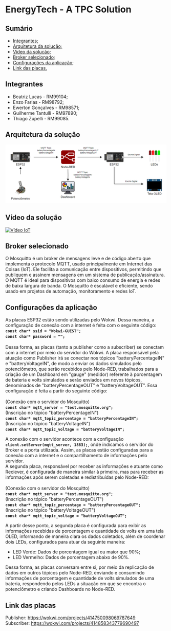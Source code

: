 # EnergyTech - A TPC Solution

## Sumário
- [Integrantes;](#integrantes)
- [Arquitetura da solução;](#arquitetura-da-solução)
- [Vídeo da solução;](#vídeo-da-solução)
- [Broker selecionado;](#broker-selecionado)
- [Configurações da aplicação;](#configurações-da-aplicação)
- [Link das placas.](#link-das-placas)

## Integrantes
- Beatriz Lucas - RM99104;
- Enzo Farias - RM98792;
- Ewerton Gonçalves - RM98571;
- Guilherme Tantulli - RM97890;
- Thiago Zupelli - RM99085.

## Arquitetura da solução
![Imagem da arquitetura da solução.](images/EnergyTechDiagram.png)

## Vídeo da solução
[![Vídeo IoT](http://img.youtube.com/vi/OJdrqphF04w/0.jpg)](http://www.youtube.com/watch?v=OJdrqphF04w)

## Broker selecionado
O Mosquitto é um broker de mensagens leve e de código aberto que implementa o protocolo MQTT, usado principalmente em Internet das Coisas (IoT). Ele facilita a comunicação entre dispositivos, permitindo que publiquem e assinem mensagens em um sistema de publicação/assinatura. O MQTT é ideal para dispositivos com baixo consumo de energia e redes de baixa largura de banda. O Mosquitto é escalável e eficiente, sendo usado em projetos de automação, monitoramento e redes IoT.

## Configurações da aplicação
As placas ESP32 estão sendo utilizadas pelo Wokwi. Dessa maneira, a configuração de conexão com a internet é feita com o seguinte código:\
**`const char* ssid = "Wokwi-GUEST";`**\
**`const char* password = "";`**\
\
Dessa forma, as placas (tanto a publisher como a subscriber) se conectam com a internet por meio do servidor do Wokwi. A placa responsável pela atuação como Publisher irá se conectar 
nos tópicos "batteryPercentageIN" e "batteryVoltageIN", de modo a enviar os dados simulados pelo potenciômetro, que serão recebidos pelo Node-RED, trabalhados para a criação de um Dashboard em "gauge" (medidor) referente
à porcentagem de bateria e volts simulados e serão enviados em novos tópicos, denominados de "batteryPercentageOUT" e "batteryVoltageOUT".
Essa configuração é feita a partir do seguinte código:\
\
(Conexão com o servidor do Mosquitto)\
**`const char* mqtt_server = "test.mosquitto.org";`**\
(Inscrição no tópico "batteryPercentageIN")\
**`const char* mqtt_topic_percentage = "batteryPercentageIN";`**\
(Inscrição no tópico "batteryVoltageIN")\
**`const char* mqtt_topic_voltage = "batteryVoltageIN";`**

A conexão com o servidor acontece com a configuação **`client.setServer(mqtt_server, 1883);`**, onde indicamos o servidor do Broker e a porta utilizada. Assim, as placas estão configuradas para a conexão com a internet e o compartilhamento de informações pelo servidor.\
A segunda placa, responsável por receber as informações e atuante como Reciever, é configurada de maneira similar à primeira, mas para receber as informações após serem coletadas e redistribuídas pelo Node-RED:\
\
(Conexão com o servidor do Mosquitto)\
**`const char* mqtt_server = "test.mosquitto.org";`**\
(Inscrição no tópico "batteryPercentageOUT")\
**`const char* mqtt_topic_percentage = "batteryPercentageOUT";`**\
(Inscrição no tópico "batteryVoltageOUT")\
**`const char* mqtt_topic_voltage = "batteryVoltageOUT";`**

A partir desse ponto, a segunda placa é configurada para exibir as informações recebidas de porcentagem e quantidade de volts em uma tela OLED, informando de maneira clara os dados coletados, além de coordenar dois LEDs, configurados para atuar da seguinte maneira:
- LED Verde: Dados de porcentagem igual ou maior que 90%;
- LED Vermelho: Dados de porcentagem abaixo de 90%.

Dessa forma, as placas conversam entre si, por meio da replicação de dados em outros tópicos pelo Node-RED, enviando e consumindo informações de porcentagem e quantidade de volts simulados de uma bateria, respondendo pelos LEDs a situação em que se encontra o potenciômetro e criando Dashboards no Node-RED.

## Link das placas
Publisher: https://wokwi.com/projects/414750098069787649 \
Subscriber: https://wokwi.com/projects/414858343779690497